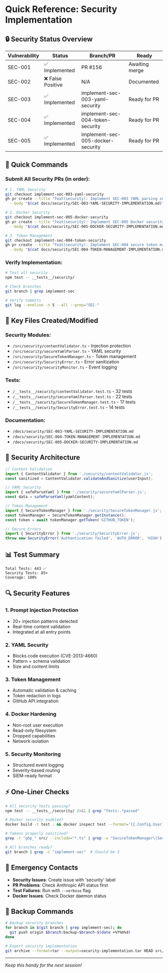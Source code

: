 # Quick Reference: Security Implementation

## 🔒 Security Status Overview

| Vulnerability | Status | Branch/PR | Ready |
|--------------|--------|-----------|--------|
| SEC-001 | ✅ Implemented | PR #156 | Awaiting merge |
| SEC-002 | ❌ False Positive | N/A | Documented |
| SEC-003 | ✅ Implemented | implement-sec-003-yaml-security | Ready for PR |
| SEC-004 | ✅ Implemented | implement-sec-004-token-security | Ready for PR |
| SEC-005 | ✅ Implemented | implement-sec-005-docker-security | Ready for PR |

## 🚀 Quick Commands

### Submit All Security PRs (in order):
```bash
# 1. YAML Security
git checkout implement-sec-003-yaml-security
gh pr create --title "feat(security): Implement SEC-003 YAML parsing security" \
  --body "$(cat docs/security/SEC-003-YAML-SECURITY-IMPLEMENTATION.md)"

# 2. Docker Security
git checkout implement-sec-005-docker-security
gh pr create --title "feat(security): Implement SEC-005 Docker security hardening" \
  --body "$(cat docs/security/SEC-005-DOCKER-SECURITY-IMPLEMENTATION.md)"

# 3. Token Management
git checkout implement-sec-004-token-security
gh pr create --title "feat(security): Implement SEC-004 secure token management" \
  --body "$(cat docs/security/SEC-004-TOKEN-MANAGEMENT-IMPLEMENTATION.md)"
```

### Verify Implementation:
```bash
# Test all security
npm test -- __tests__/security/

# Check branches
git branch | grep implement-sec

# Verify commits
git log --oneline -n 5 --all --grep="SEC-"
```

## 📁 Key Files Created/Modified

### Security Modules:
- `/src/security/contentValidator.ts` - Injection protection
- `/src/security/secureYamlParser.ts` - YAML security
- `/src/security/SecureTokenManager.ts` - Token management
- `/src/security/SecurityError.ts` - Error sanitization
- `/src/security/securityMonitor.ts` - Event logging

### Tests:
- `/__tests__/security/contentValidator.test.ts` - 32 tests
- `/__tests__/security/secureYamlParser.test.ts` - 22 tests
- `/__tests__/security/SecureTokenManager.test.ts` - 17 tests
- `/__tests__/security/SecurityError.test.ts` - 14 tests

### Documentation:
- `/docs/security/SEC-003-YAML-SECURITY-IMPLEMENTATION.md`
- `/docs/security/SEC-004-TOKEN-MANAGEMENT-IMPLEMENTATION.md`
- `/docs/security/SEC-005-DOCKER-SECURITY-IMPLEMENTATION.md`

## 🎯 Security Architecture

```typescript
// Content Validation
import { ContentValidator } from './security/contentValidator.js';
const sanitized = ContentValidator.validateAndSanitize(userInput);

// YAML Security
import { safeParseYaml } from './security/secureYamlParser.js';
const data = safeParseYaml(yamlContent);

// Token Management
import { SecureTokenManager } from './security/SecureTokenManager.js';
const tokenManager = SecureTokenManager.getInstance();
const token = await tokenManager.getToken('GITHUB_TOKEN');

// Secure Errors
import { SecurityError } from './security/SecurityError.js';
throw new SecurityError('Authentication failed', 'AUTH_ERROR', 'HIGH');
```

## 📊 Test Summary

```
Total Tests: 443 ✅
Security Tests: 85+
Coverage: 100%
```

## 🔍 Security Features

### 1. Prompt Injection Protection
- 20+ injection patterns detected
- Real-time content validation
- Integrated at all entry points

### 2. YAML Security
- Blocks code execution (CVE-2013-4660)
- Pattern + schema validation
- Size and content limits

### 3. Token Management
- Automatic validation & caching
- Token redaction in logs
- GitHub API integration

### 4. Docker Hardening
- Non-root user execution
- Read-only filesystem
- Dropped capabilities
- Network isolation

### 5. Security Monitoring
- Structured event logging
- Severity-based routing
- SIEM-ready format

## ⚡ One-Liner Checks

```bash
# All security tests passing?
npm test -- __tests__/security/ 2>&1 | grep "Tests:.*passed"

# Docker security enabled?
docker build -t test . && docker inspect test --format='{{.Config.User}}'

# Tokens properly sanitized?
grep -r "ghp_" src/ --include="*.ts" | grep -v "SecureTokenManager\|SecurityError\|contentValidator"

# All branches ready?
git branch | grep -c "implement-sec"  # Should be 3
```

## 🚨 Emergency Contacts

- **Security Issues**: Create issue with 'security' label
- **PR Problems**: Check Anthropic API status first
- **Test Failures**: Run with `--verbose` flag
- **Docker Issues**: Check Docker daemon status

## 💾 Backup Commands

```bash
# Backup security branches
for branch in $(git branch | grep implement-sec); do
  git push origin $branch:backup-$branch-$(date +%Y%m%d)
done

# Export security implementation
git archive --format=tar --output=security-implementation.tar HEAD src/security/ docs/security/
```

---

*Keep this handy for the next session!*